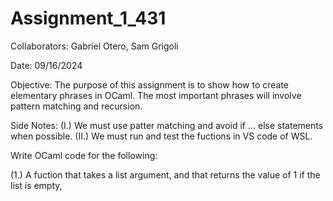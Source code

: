 # Assignment_1_431

Collaborators: Gabriel Otero, Sam Grigoli

Date: 09/16/2024

Objective: The purpose of this assignment is to show how to create elementary phrases in OCaml.
The most important phrases will involve pattern matching and recursion.

Side Notes:
  (I.) We must use patter matching and avoid if ... else statements when possible.
  (II.) We must run and test the fuctions in VS code of WSL.

Write OCaml code for the following:

  (1.) A fuction that takes a list argument, and that returns the value of 1 if the list is empty,
